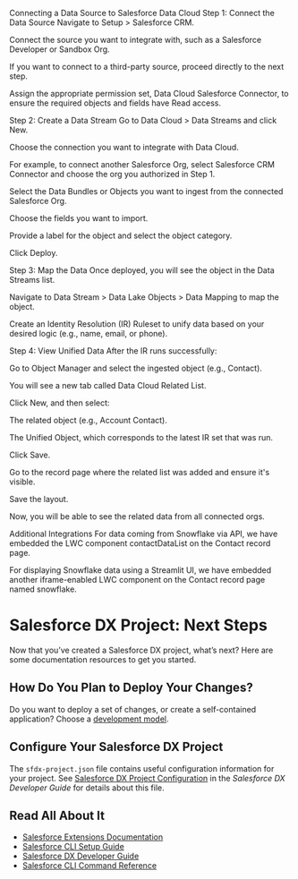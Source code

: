 Connecting a Data Source to Salesforce Data Cloud
Step 1: Connect the Data Source
Navigate to Setup > Salesforce CRM.

Connect the source you want to integrate with, such as a Salesforce Developer or Sandbox Org.

If you want to connect to a third-party source, proceed directly to the next step.

Assign the appropriate permission set, Data Cloud Salesforce Connector, to ensure the required objects and fields have Read access.

Step 2: Create a Data Stream
Go to Data Cloud > Data Streams and click New.

Choose the connection you want to integrate with Data Cloud.

For example, to connect another Salesforce Org, select Salesforce CRM Connector and choose the org you authorized in Step 1.

Select the Data Bundles or Objects you want to ingest from the connected Salesforce Org.

Choose the fields you want to import.

Provide a label for the object and select the object category.

Click Deploy.

Step 3: Map the Data
Once deployed, you will see the object in the Data Streams list.

Navigate to Data Stream > Data Lake Objects > Data Mapping to map the object.

Create an Identity Resolution (IR) Ruleset to unify data based on your desired logic (e.g., name, email, or phone).

Step 4: View Unified Data
After the IR runs successfully:

Go to Object Manager and select the ingested object (e.g., Contact).

You will see a new tab called Data Cloud Related List.

Click New, and then select:

The related object (e.g., Account Contact).

The Unified Object, which corresponds to the latest IR set that was run.

Click Save.

Go to the record page where the related list was added and ensure it's visible.

Save the layout.

Now, you will be able to see the related data from all connected orgs.

Additional Integrations
For data coming from Snowflake via API, we have embedded the LWC component contactDataList on the Contact record page.

For displaying Snowflake data using a Streamlit UI, we have embedded another iframe-enabled LWC component on the Contact record page named snowflake.

# Salesforce DX Project: Next Steps

Now that you’ve created a Salesforce DX project, what’s next? Here are some documentation resources to get you started.

## How Do You Plan to Deploy Your Changes?

Do you want to deploy a set of changes, or create a self-contained application? Choose a [development model](https://developer.salesforce.com/tools/vscode/en/user-guide/development-models).

## Configure Your Salesforce DX Project

The `sfdx-project.json` file contains useful configuration information for your project. See [Salesforce DX Project Configuration](https://developer.salesforce.com/docs/atlas.en-us.sfdx_dev.meta/sfdx_dev/sfdx_dev_ws_config.htm) in the _Salesforce DX Developer Guide_ for details about this file.

## Read All About It

- [Salesforce Extensions Documentation](https://developer.salesforce.com/tools/vscode/)
- [Salesforce CLI Setup Guide](https://developer.salesforce.com/docs/atlas.en-us.sfdx_setup.meta/sfdx_setup/sfdx_setup_intro.htm)
- [Salesforce DX Developer Guide](https://developer.salesforce.com/docs/atlas.en-us.sfdx_dev.meta/sfdx_dev/sfdx_dev_intro.htm)
- [Salesforce CLI Command Reference](https://developer.salesforce.com/docs/atlas.en-us.sfdx_cli_reference.meta/sfdx_cli_reference/cli_reference.htm)
